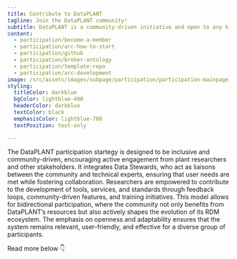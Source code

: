 ```yaml
---
title: Contribute to DataPLANT
tagline: Join the DataPLANT community!
subtitle: DataPLANT is a community-driven initiative and open to any kind of contribution.
content:
  - participation/become-a-member
  - participation/arc-how-to-start
  - participation/github
  - participation/broker-ontology
  - participation/template-repo
  - participation/arc-development
image: /src/assets/images/subpage/participation/participation-mainpage.svg
styling: 
  titleColor: darkblue
  bgColor: lightblue-400
  headerColor: darkblue
  textColor: black
  emphasisColor: lightblue-700
  textPosition: text-only

--- 
```


The DataPLANT participation startegy is designed to be inclusive and community-driven, encouraging active engagement from plant researchers and other stakeholders.
It integrates Data Stewards, who act as liaisons between the community and technical experts, ensuring that user needs are met while fostering collaboration.
Researchers are empowered to contribute to the development of tools, services, and standards through feedback loops, community-driven features, and training initiatives.
This model allows for bidirectional participation, where the community not only benefits from DataPLANT’s resources but also actively shapes the evolution of its RDM ecosystem.
The emphasis on openness and adaptability ensures that the system remains relevant, user-friendly, and effective for a diverse group of participants.

Read more below 👇
